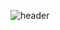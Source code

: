 ![header](https://capsule-render.vercel.app/api?type=soft&color=timeGradient&height=300&section=header&text=Jaehyun's%20Profile&desc=Nice%20to%20meet%20you%20!&fontSize=90&descAlignY=80)

<!--
**jaejae2374/jaejae2374** is a ✨ _special_ ✨ repository because its `README.md` (this file) appears on your GitHub profile.

Here are some ideas to get you started:

- 🔭 I’m currently working on ...
- 🌱 I’m currently learning ...
- 👯 I’m looking to collaborate on ...
- 🤔 I’m looking for help with ...
- 💬 Ask me about ...
- 📫 How to reach me: ...
- 😄 Pronouns: ...
- ⚡ Fun fact: ...
-->
